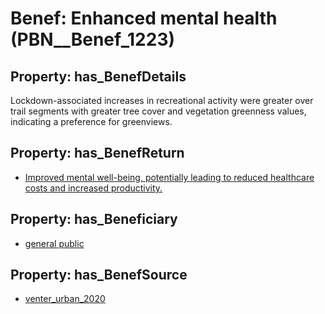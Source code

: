 # Benef: __Enhanced mental health__ (PBN__Benef_1223)

## Property: has_BenefDetails

Lockdown-associated increases in recreational activity were greater over trail segments with greater tree cover and vegetation greenness values, indicating a preference for greenviews.

## Property: has_BenefReturn

* [Improved mental well-being, potentially leading to reduced healthcare costs and increased productivity.](../BenefReturn/PBN__BenefReturn_1370)

## Property: has_Beneficiary

* [general public](../Stakeholder/PBN__Stakeholder_29)

## Property: has_BenefSource

* [venter_urban_2020](../Article/PBN__Article_256)


